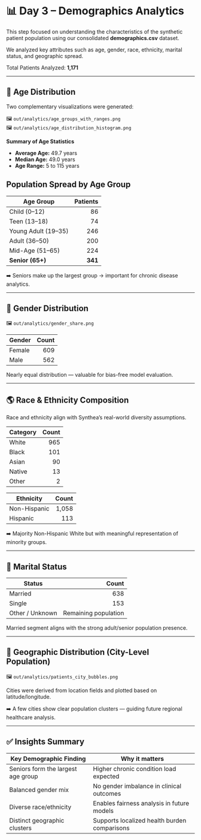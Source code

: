 # 📊 Day 3 – Demographics Analytics

This step focused on understanding the characteristics of the synthetic patient population using our consolidated **demographics.csv** dataset.

We analyzed key attributes such as age, gender, race, ethnicity, marital status, and geographic spread.

Total Patients Analyzed: **1,171**

---

## 👶 Age Distribution

Two complementary visualizations were generated:

🖼️ `out/analytics/age_groups_with_ranges.png`  
🖼️ `out/analytics/age_distribution_histogram.png`

**Summary of Age Statistics**
- **Average Age:** 49.7 years  
- **Median Age:** 49.0 years  
- **Age Range:** 5 to 115 years

## Population Spread by Age Group

| Age Group        | Patients |
|------------------|----------:|
| Child (0–12)     | 86        |
| Teen (13–18)     | 74        |
| Young Adult (19–35) | 246    |
| Adult (36–50)    | 200       |
| Mid-Age (51–65)  | 224       |
| **Senior (65+)** | **341**   |

➡️ Seniors make up the largest group → important for chronic disease analytics.

---

## 🚻 Gender Distribution

🖼️ `out/analytics/gender_share.png`

| Gender | Count |
|--------|------:|
| Female | 609 |
| Male | 562 |

Nearly equal distribution — valuable for bias-free model evaluation.

---

## 🌎 Race & Ethnicity Composition

Race and ethnicity align with Synthea’s real-world diversity assumptions.

| Category | Count |
|---------|------:|
| White | 965 |
| Black | 101 |
| Asian | 90 |
| Native | 13 |
| Other | 2 |

| Ethnicity | Count |
|----------|------:|
| Non-Hispanic | 1,058 |
| Hispanic | 113 |

➡️ Majority Non-Hispanic White but with meaningful representation of minority groups.

---

## 💍 Marital Status

| Status | Count |
|-------|------:|
| Married | 638 |
| Single | 153 |
| Other / Unknown | Remaining population |

Married segment aligns with the strong adult/senior population presence.

---

## 📍 Geographic Distribution (City-Level Population)

🖼️ `out/analytics/patients_city_bubbles.png`

Cities were derived from location fields and plotted based on latitude/longitude.

➡️ A few cities show clear population clusters — guiding future regional healthcare analysis.

---

## ✅ Insights Summary

| Key Demographic Finding | Why it matters |
|------------------------|----------------|
| Seniors form the largest age group | Higher chronic condition load expected |
| Balanced gender mix | No gender imbalance in clinical outcomes |
| Diverse race/ethnicity | Enables fairness analysis in future models |
| Distinct geographic clusters | Supports localized health burden comparisons |

